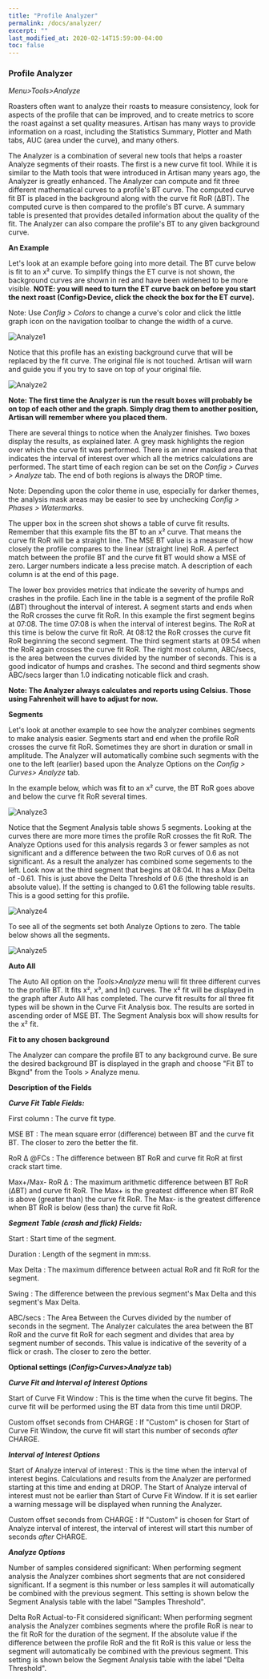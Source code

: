 ```yaml
---
title: "Profile Analyzer"
permalink: /docs/analyzer/
excerpt: ""
last_modified_at: 2020-02-14T15:59:00-04:00
toc: false
---
```


### Profile Analyzer

*Menu>Tools>Analyze*


Roasters often want to analyze their roasts to measure consistency, look for aspects of the profile that can be improved, and to create metrics to score the roast against a set quality measures.  Artisan has many ways to provide information on a roast, including the Statistics Summary, Plotter and Math tabs, AUC (area under the curve), and many others.

The Analyzer is a combination of several new tools that helps a roaster Analyze segments of their roasts.  The first is a new curve fit tool.  While it is similar to the Math tools that were introduced in Artisan many years ago, the Analyzer is greatly enhanced.  The Analyzer can compute and fit three different mathematical curves to a profile's BT curve.  The computed curve fit BT is placed in the background along with the curve fit RoR (ΔBT).  The computed curve is then compared to the profile's BT curve.  A summary table is presented that provides detailed information about the quality of the fit.  The Analyzer can also compare the profile's BT to any given background curve.
 
**An Example**

Let's look at an example before going into more detail. The BT curve below is fit to an x² curve.  To simplify things the ET curve is not shown, the background curves are shown in red and have been widened to be more visible.  **NOTE: you will need to turn the ET curve back on before you start the next roast (Config>Device, click the check the box for the ET curve).**  

Note: Use *Config > Colors* to change a curve's color and click the little graph icon on the navigation toolbar to change the width of a curve.
 
![Analyze1](/assets/images/gsg/Analyze1.png)

Notice that this profile has an existing background curve that will be replaced by the fit curve.  The original file is not touched.  Artisan will warn and guide you if you try to save on top of your original file.

![Analyze2](/assets/images/gsg/Analyze2.png)

**Note: The first time the Analyzer is run the result boxes will probably be on top of each other and the graph.  Simply drag them to another position, Artisan will remember where you placed them.**
 
There are several things to notice when the Analyzer finishes.  Two boxes display the results, as explained later.  A grey mask highlights the region over which the curve fit was performed. There is an inner masked area that indicates the interval of interest over which all the metrics calculations are performed. The start time of each region can be set on the *Config > Curves > Analyze* tab.  The end of both regions is always the DROP time.

Note: Depending upon the color theme in use, especially for darker themes, the analysis mask areas may be easier to see by unchecking *Config > Phases > Watermarks*.

The upper box in the screen shot shows a table of curve fit results.  Remember that this example fits the BT to an x² curve.  That means the curve fit RoR will be a straight line.  The MSE BT value is a measure of how closely the profile compares to the linear (straight line) RoR.  A perfect match between the profile BT and the curve fit BT would show a MSE of zero.  Larger numbers indicate a less precise match.  A description of each column is at the end of this page.  

The lower box provides metrics that indicate the severity of humps and crashes in the profile.  Each line in the table is a segment of the profile RoR (ΔBT) throughout the interval of interest.  A segment starts and ends when the RoR crosses the curve fit RoR.  In this example the first segment begins at 07:08.  The time 07:08 is when the interval of interest begins. The RoR at this time is below the curve fit RoR.  At 08:12 the RoR crosses the curve fit RoR beginning the second segment.  The third segment starts at 09:54 when the RoR again crosses the curve fit RoR.  The right most column, ABC/secs, is the area between the curves divided by the number of seconds.  This is a good indicator of humps and crashes.  The second and third segments show ABC/secs larger than 1.0 indicating noticable flick and crash.

**Note: The Analyzer always calculates and reports using Celsius. Those using Fahrenheit will have to adjust for now.**

**Segments**

Let's look at another example to see how the analyzer combines segments to make analysis easier.  Segments start and end when the profile RoR crosses the curve fit RoR. Sometimes they are short in duration or small in amplitude.  The Analyzer will automatically combine such segments with the one to the left (earlier) based upon the Analyze Options on the *Config > Curves> Analyze* tab. 

In the example below, which was fit to an x² curve, the BT RoR goes above and below the curve fit RoR several times. 

![Analyze3](/assets/images/gsg/Analyze3.png)

Notice that the Segment Analysis table shows 5 segments.  Looking at the curves there are more more times the profile RoR crosses the fit RoR.  The Analyze Options used for this analysis regards 3 or fewer samples as not significant and a difference between the two RoR curves of 0.6 as not significant.  As a result the analyzer has combined some segements to the left. Look now at the third segment that begins at 08:04.  It has a Max Delta of -0.61. This is just above the Delta Threshold of 0.6 (the threshold is an absolute value).  If the setting is changed to 0.61 the following table results.  This is a good setting for this profile.

![Analyze4](/assets/images/gsg/Analyze4.png)
 
To see all of the segments set both Analyze Options to zero.  The table below shows all the segments.

![Analyze5](/assets/images/gsg/Analyze5.png)

**Auto All**

The Auto All option on the *Tools>Analyze* menu will fit three different curves to the profile BT.  It fits x², x³, and ln() curves.  The x² fit will be displayed in the graph after Auto All has completed.  The curve fit results for all three fit types will be shown in the Curve Fit Analysis box.  The results are sorted in ascending order of MSE BT.  The Segment Analysis box will show results for the x² fit. 


**Fit to any chosen background**

The Analyzer can compare the profile BT to any background curve.  Be sure the desired background BT is displayed in the graph and choose "Fit BT to Bkgnd" from the Tools > Analyze menu.


**Description of the Fields**

**_Curve Fit Table Fields:_**

First column : The curve fit type.

MSE BT : The mean square error (difference) between BT and the curve fit BT. The closer to zero the better the fit.

RoR Δ @FCs : The difference between BT RoR and curve fit RoR at first crack start time. 

Max+/Max- RoR Δ : The maximum arithmetic difference between BT RoR (ΔBT) and curve fit RoR.  The Max+ is the greatest difference when BT RoR is above (greater than) the curve fit RoR.  The Max- is the greatest difference when BT RoR is below (less than) the curve fit RoR. 


**_Segment Table (crash and flick) Fields:_**

Start : Start time of the segment.

Duration : Length of the segment in mm:ss.

Max Delta : The maximum difference between actual RoR and fit RoR for the segment.

Swing : The difference between the previous segment's Max Delta and this segment's Max Delta.

ABC/secs : The Area Between the Curves divided by the number of seconds in the segment.  The Analyzer calculates the area between the BT RoR and the curve fit RoR for each segment and divides that area by segment number of seconds.  This value is indicative of the severity of a flick or crash. The closer to zero the better.

**Optional settings (*Config>Curves>Analyze* tab)**
 
**_Curve Fit and Interval of Interest Options_**

Start of Curve Fit Window : This is the time when the curve fit begins. The curve fit will be performed using the BT data from this time until DROP.

Custom offset seconds from CHARGE : If "Custom" is chosen for Start of Curve Fit Window, the curve fit will start this number of seconds _after_ CHARGE.


**_Interval of Interest Options_**

Start of Analyze interval of interest : This is the time when the interval of interest begins. Calculations and results from the Analyzer are performed starting at this time and ending at DROP.  The Start of Analyze interval of interest must not be earlier than Start of Curve Fit Window.  If it is set earlier a warning message will be displayed when running the Analyzer.

Custom offset seconds from CHARGE : If "Custom" is chosen for Start of Analyze interval of interest, the interval of interest will start this number of seconds _after_ CHARGE.


**_Analyze Options_**

Number of samples considered significant: When performing segment analysis the Analyzer combines short segments that are not considered significant.  If a segment is this number or less samples it will automatically be combined with the previous segment.  This setting is shown below the Segment Analysis table with the label "Samples Threshold".

Delta RoR Actual-to-Fit considered significant: When performing segment analysis the Analyzer combines segments where the profile RoR is near to the fit RoR for the duration of the segment. If the absolute value if the difference between the profile RoR and the fit RoR is this value or less the segment will automatically be combined with the previous segment. This setting is shown below the Segment Analysis table with the label "Delta Threshold".


